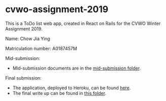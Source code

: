 # cvwo-assignment-2019

This is a ToDo list web app, created in React on Rails for the CVWO Winter Assignment 2019. 

Name: Chow Jia Ying

Matriculation number: A0187457M

Mid-submission:
* Mid-submission documents are in the [mid-submission folder](https://github.com/C-likethis123/cvwo-assignment-2019/tree/master/mid-submission).

Final submission:
* The application, deployed to Heroku, can be found [here](http://tranquil-cliffs-23183.herokuapp.com/).
* The final write up can be found in [this folder](https://github.com/C-likethis123/cvwo-assignment-2019/tree/master/final-submission).